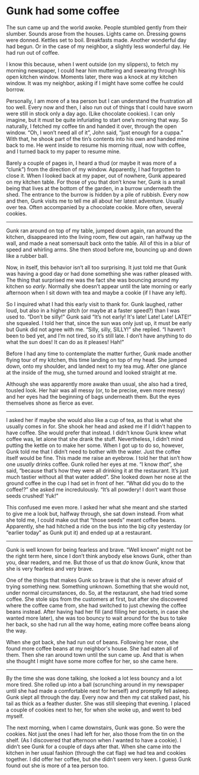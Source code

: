 # Gunk had some coffee

The sun came up and the world awoke. People stumbled gently from their slumber. Sounds arose from the houses. Lights came on. Dressing gowns were donned. Kettles set to boil. Breakfasts made. Another wonderful day had begun. Or in the case of my neighbor, a slightly less wonderful day. He had run out of coffee.

I know this because, when I went outside (on my slippers), to fetch my morning newspaper, I could hear him muttering and swearing through his open kitchen window. Moments later, there was a knock at _my_ kitchen window. It was my neighbor, asking if I might have some coffee he could borrow.

Personally, I am more of a tea person but I can understand the frustration all too well. Every now and then, I also run out of things that I could have sworn were still in stock only a day ago. (Like chocolate cookies). I can only imagine, but it must be quite infuriating to start one’s morning that way. So naturally, I fetched my coffee tin and handed it over, through the open window. “Oh, I won’t need all of it”, John said, “just enough for a cuppa.” With that, he shook part of the tin’s contents into his own and handed mine back to me. He went inside to resume his morning ritual, now with coffee, and I turned back to my paper to resume mine.

Barely a couple of pages in, I heard a thud (or maybe it was more of a “clunk”) from the direction of my window. Apparently, I had forgotten to close it. When I looked back at my paper, out of nowhere, Gunk appeared on my kitchen table. For those of you that don’t know her, Gunk is a small being that lives at the bottom of the garden, in a burrow underneath the shed. The entrance to the burrow is hidden by a pile of rubbish. Every now and then, Gunk visits me to tell me all about her latest adventure. Usually over tea. Often accompanied by a chocolate cookie. More often, several cookies.

- - -

Gunk ran around on top of my table, jumped down again, ran around the kitchen, disappeared into the living room, flew out again, ran halfway up the wall, and made a neat somersault back onto the table. All of this in a blur of speed and whirling arms. She then stood before me, bouncing up and down like a rubber ball.

Now, in itself, this behavior isn’t all too surprising. It just told me that Gunk was having a good day or had done something she was rather pleased with. The thing that surprised me was the fact she was bouncing around my kitchen so _early_. Normally she doesn’t appear until the late morning or early afternoon when I sit down with tea and maybe a cookie (if I have any left).

So I inquired what I had this early visit to thank for. Gunk laughed, rather loud, but also in a higher pitch (or maybe at a faster speed?) than I was used to. “Don’t be silly!” Gunk said “It’s not early! It's late! Late! Late! LATE!” she squealed. I told her that, since the sun was only just up, it must be early but Gunk did not agree with me. “Silly, silly, SILLY!” she replied. “I haven’t been to bed yet, and I’m not tired, so it’s still late. I don’t have anything to do what the sun does! It can do as it pleases! Hah!”

Before I had any time to contemplate the matter further, Gunk made another flying tour of my kitchen, this time landing on top of my head. She jumped down, onto my shoulder, and landed next to my tea mug. After one glance at the inside of the mug, she turned around and looked straight at me.

Although she was apparently more awake than usual, she also had a tired, tousled look. Her hair was all messy (or, to be precise, even more messy) and her eyes had the beginning of bags underneath them. But the eyes themselves shone as fierce as ever.

- - -

I asked her if maybe she would also like a cup of tea, as that is what she usually comes in for. She shook her head and asked me if I didn’t happen to have coffee. She would prefer that instead. I didn’t know Gunk knew what coffee was, let alone that she drank the stuff. Nevertheless, I didn’t mind putting the kettle on to make her some. When I got up to do so, however, Gunk told me that I didn’t need to bother with the water. Just the coffee itself would be fine. This made me raise an eyebrow. I told her that isn’t how one _usually_ drinks coffee. Gunk rolled her eyes at me. “I know _that_”, she said, “because that’s how they were all drinking it at the restaurant. It’s just much tastier without all that water added”. She looked down her nose at the ground coffee in the cup I had set in front of her. “What did you do to the coffee!?” she asked me incredulously. “It’s all powdery! I don’t want those seeds crushed! Yuk!”

This confused me even more. I asked her what she meant and she started to give me a look but, halfway through, she sat down instead. From what she told me, I could make out that “those seeds” meant coffee beans. Apparently, she had hitched a ride on the bus into the big city yesterday (or “earlier today” as Gunk put it) and ended up at a restaurant.

- - -

Gunk is well known for being fearless and brave. “Well known” might not be the right term here, since I don’t think anybody else knows Gunk, other than you, dear readers, and me. But those of us that _do_ know Gunk, know that she is very fearless and very brave.

One of the things that makes Gunk so brave is that she is never afraid of trying something new. Something unknown. Something that she would not, under normal circumstances, do. So, at the restaurant, she had tried some coffee. She stole sips from the customers at first, but after she discovered where the coffee came from, she had switched to just chewing the coffee beans instead. After having had her fill (and filling her pockets, in case she wanted more later), she was too bouncy to wait around for the bus to take her back, so she had run all the way home, eating more coffee beans along the way.

When she got back, she had run out of beans. Following her nose, she found more coffee beans at my neighbor's house. She had eaten all of them. Then she ran around town until the sun came up. And that is when she thought I might have some more coffee for her, so she came here.

- - -

By the time she was done talking, she looked a lot less bouncy and a lot more tired. She rolled up into a ball (scrunching around in my newspaper until she had made a comfortable nest for herself) and promptly fell asleep. Gunk slept all through the day. Every now and then my cat stalked past, his tail as thick as a feather duster. She was still sleeping that evening. I placed a couple of cookies next to her, for when she woke up, and went to bed myself.

The next morning, when I came downstairs, Gunk was gone. So were the cookies. Not just the ones I had left for her, also those from the tin on the shelf. (As I discovered that afternoon when _I_ wanted to have a cookie). I didn’t see Gunk for a couple of days after that. When she came into the kitchen in her usual fashion (through the cat flap) we had tea and cookies together. I did offer her coffee, but she didn’t seem very keen. I guess Gunk found out she is more of a tea person too.

